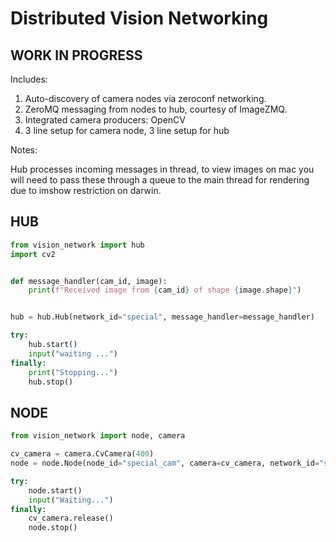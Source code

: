 # Distributed Vision Networking

## WORK IN PROGRESS

Includes:

1. Auto-discovery of camera nodes via zeroconf networking.
2. ZeroMQ messaging from nodes to hub, courtesy of ImageZMQ.
3. Integrated camera producers: OpenCV
4. 3 line setup for camera node, 3 line setup for hub

Notes:

Hub processes incoming messages in thread, to view images on mac you will need to pass these through a queue to the main thread for rendering due to imshow restriction on darwin.

## HUB

```python
from vision_network import hub
import cv2


def message_handler(cam_id, image):
    print(f"Received image from {cam_id} of shape {image.shape}")


hub = hub.Hub(network_id="special", message_handler=message_handler)

try:
    hub.start()
    input("waiting ...")
finally:
    print("Stopping...")
    hub.stop()
```

## NODE

```python
from vision_network import node, camera

cv_camera = camera.CvCamera(400)
node = node.Node(node_id="special_cam", camera=cv_camera, network_id="special")

try:
    node.start()
    input("Waiting...")
finally:
    cv_camera.release()
    node.stop()
```

